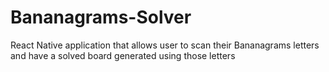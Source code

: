 # Bananagrams-Solver
React Native application that allows user to scan their Bananagrams letters and have a solved board generated using those letters
